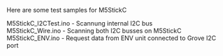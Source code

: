 Here are some test samples for M5StickC 

M5StickC_I2CTest.ino - Scannung internal I2C bus  
M5StickC_Wire.ino - Scanning both I2C busses on M5StickC   
M5StickC_ENV.ino - Request data from ENV unit connected to Grove I2C port  

